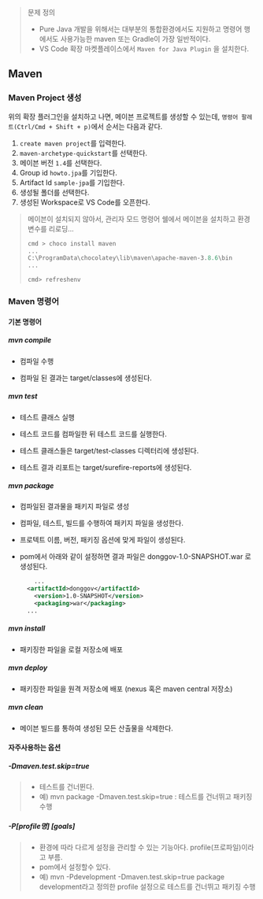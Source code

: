 > 문제 정의
>
> - Pure Java 개발을 위해서는 대부분의 통합환경에서도 지원하고 명령어 행에서도 사용가능한 maven 또는 Gradle이 가장 일반적이다.
> - VS Code 확장  마켓플레이스에서 `Maven for Java Plugin` 을 설치한다.



## Maven

### Maven Project 생성

위의 확장 플러그인을 설치하고 나면, 메이븐 프로젝트를 생성할 수 있는데, `명령어 팔레트(Ctrl/Cmd + Shift + p)`에서 순서는 다음과 같다.

1. `create maven project`를 입력한다.
2. `maven-archetype-quickstart`를 선택한다.
3. 메이븐 버전 `1.4`를 선택한다.
4. Group id `howto.jpa`를 기입한다.
5. Artifact Id `sample-jpa`를 기입한다.
6. 생성될 폴더를 선택한다.
7. 생성된 Workspace로 VS Code를 오픈한다.



> 메이븐이 설치되지 않아서, 관리자 모드 명령어 쉘에서 메이븐을 설치하고 환경변수를 리로딩...
>
> ```powershell
> cmd > choco install maven
> ...
> C:\ProgramData\chocolatey\lib\maven\apache-maven-3.8.6\bin
> ...
> 
> cmd> refreshenv
> ```





### Maven 명령어

#### 기본 명령어

##### mvn compile

- 컴파일 수행

- 컴파일 된 결과는 target/classes에 생성된다.

##### mvn test

- 테스트 클래스 실행

- 테스트 코드를 컴파일한 뒤 테스트 코드를 실행한다.

- 테스트 클래스들은 target/test-classes 디렉터리에 생성된다.

- 테스트 결과 리포트는 target/surefire-reports에 생성된다.

##### mvn package

- 컴파일된 결과물을 패키지 파일로 생성

- 컴파일, 테스트, 빌드를 수행하여 패키지 파일을 생성한다.

- 프로텍트 이름, 버전, 패키징 옵션에 맞게 파일이 생성된다.

- pom에서 아래와 같이 설정하면 결과 파일은 donggov-1.0-SNAPSHOT.war 로 생성된다.

  ```xml
      ...
  	<artifactId>donggov</artifactId> 
      <version>1.0-SNAPSHOT</version> 
      <packaging>war</packaging>
  	...
  ```

##### mvn install

- 패키징한 파일을 로컬 저장소에 배포

##### mvn deploy

- 패키징한 파일을 원격 저장소에 배포 (nexus 혹은 maven central 저장소)

##### mvn clean

- 메이븐 빌드를 통하여 생성된 모든 산출물을 삭제한다.



#### 자주사용하는 옵션

##### -Dmaven.test.skip=true

> - 테스트를 건너뛴다.
> - 예) mvn package -Dmaven.test.skip=true : 테스트를 건너뛰고 패키징 수행



##### -P[profile명] [goals]

> - 환경에 따라 다르게 설정을 관리할 수 있는 기능아다. profile(프로파일)이라고 부름.
> - pom에서 설정할수 있다.
> - 예) mvn -Pdevelopment -Dmaven.test.skip=true package
>   development라고 정의한 profile 설정으로 테스트를 건너뛰고 패키징 수행



